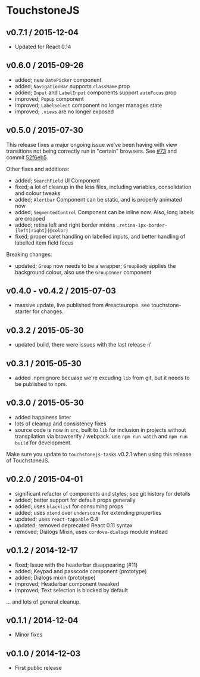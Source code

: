 # TouchstoneJS

## v0.7.1 / 2015-12-04

* Updated for React 0.14

## v0.6.0 / 2015-09-26

* added; new `DatePicker` component
* added; `NavigationBar` supports `className` prop
* added; `Input` and `LabelInput` components support `autoFocus` prop
* improved; `Popup` component
* improved; `LabelSelect` component no longer manages state
* improved; `.views` are no longer exposed

## v0.5.0 / 2015-07-30

This release fixes a major ongoing issue we've been having with view transitions not being correctly run in "certain" browsers. See [#73](https://github.com/touchstonejs/touchstonejs/issues/73) and commit [52f6eb5](https://github.com/touchstonejs/touchstonejs/commit/52f6eb5066602782c2a4e0f01a02b439b6bd589a).

Other fixes and additions:

* added; `SearchField` UI Component
* fixed; a lot of cleanup in the less files, including variables, consolidation and colour tweaks
* added; `Alertbar` Component can be static, and is properly animated now
* added; `SegmentedControl` Component can be inline now. Also, long labels are cropped
* added; retina left and right border mixins `.retina-1px-border-[left|right](@color)`
* fixed; proper caret handling on labelled inputs, and better handling of labelled item field focus

Breaking changes:

* updated; `Group` now needs to be a wrapper; `GroupBody` applies the background colour, also use the `GroupInner` component

## v0.4.0 - v0.4.2 / 2015-07-03

* massive update, live published from #reacteurope. see touchstone-starter for changes.

## v0.3.2 / 2015-05-30

* updated build, there were issues with the last release :/

## v0.3.1 / 2015-05-30

* added .npmignore becuase we're excuding `lib` from git, but it needs to be published to npm.

## v0.3.0 / 2015-05-30

* added happiness linter
* lots of cleanup and consistency fixes
* source code is now in `src`, built to `lib` for inclusion in projects without transpilation via browserify / webpack. use `npm run watch` and `npm run build` for development.

Make sure you update to `touchstonejs-tasks` v0.2.1 when using this release of TouchstoneJS.

## v0.2.0 / 2015-04-01

* significant refactor of components and styles, see git history for details
* added; better support for default props generally
* added; uses `blacklist` for consuming props
* added; uses `xtend` over `underscore` for extending properties
* updated; uses `react-tappable` 0.4
* updated; removed deprecated React 0.11 syntax
* removed; Dialogs Mixin, uses `cordova-dialogs` module instead

## v0.1.2 / 2014-12-17

* fixed; Issue with the headerbar disappearing (#11)
* added; Keypad and passcode component (prototype)
* added; Dialogs mixin (prototype)
* improved; Headerbar component tweaked
* improved; Text selection is blocked by default

... and lots of general cleanup.


## v0.1.1 / 2014-12-04

* Minor fixes


## v0.1.0 / 2014-12-03

* First public release
